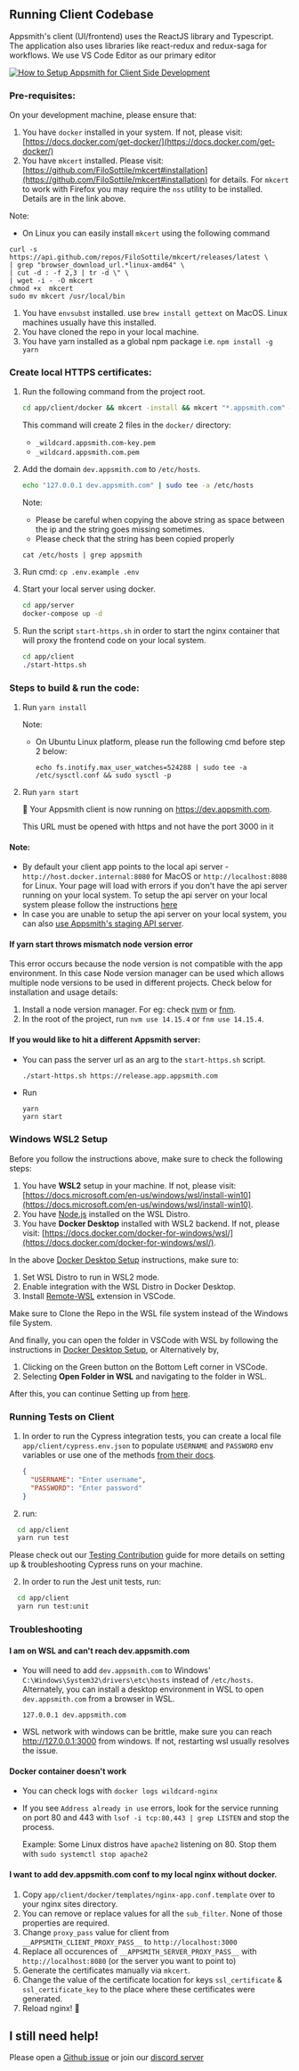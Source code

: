 ## Running Client Codebase

Appsmith's client (UI/frontend) uses the ReactJS library and Typescript. The application also uses libraries like react-redux and redux-saga for workflows. We use VS Code Editor as our primary editor


[![How to Setup Appsmith for Client Side Development](../static/images/client-yt-video-thumbnail.jpg)](https://www.youtube.com/watch?v=FwJlVWVx0X0)


### Pre-requisites:

On your development machine, please ensure that:

1. You have `docker` installed in your system. If not, please visit: [https://docs.docker.com/get-docker/](https://docs.docker.com/get-docker/)
1. You have `mkcert` installed. Please visit: [https://github.com/FiloSottile/mkcert#installation](https://github.com/FiloSottile/mkcert#installation) for details. For `mkcert` to work with Firefox you may require the `nss` utility to be installed. Details are in the link above.

  Note:
  - On Linux you can easily install `mkcert` using the following command
  ```
  curl -s https://api.github.com/repos/FiloSottile/mkcert/releases/latest \
  | grep "browser_download_url.*linux-amd64" \
  | cut -d : -f 2,3 | tr -d \" \
  | wget -i - -O mkcert
  chmod +x  mkcert
  sudo mv mkcert /usr/local/bin
  ```

1. You have `envsubst` installed. use `brew install gettext` on MacOS. Linux machines usually have this installed.
1. You have cloned the repo in your local machine.
1. You have yarn installed as a global npm package i.e. `npm install -g yarn`

### Create local HTTPS certificates:

1. Run the following command from the project root.

   ```bash
   cd app/client/docker && mkcert -install && mkcert "*.appsmith.com" && cd ../../..
   ```

   This command will create 2 files in the `docker/` directory:

   - `_wildcard.appsmith.com-key.pem`
   - `_wildcard.appsmith.com.pem`

1. Add the domain `dev.appsmith.com` to `/etc/hosts`.

   ```bash
   echo "127.0.0.1 dev.appsmith.com" | sudo tee -a /etc/hosts
   ```

   Note:

   - Please be careful when copying the above string as space between the ip and the string goes missing sometimes.
   - Please check that the string has been copied properly

   ```
   cat /etc/hosts | grep appsmith
   ```

1. Run cmd: `cp .env.example .env`
1. Start your local server using docker.

    ```bash
    cd app/server
    docker-compose up -d
    ```
1. Run the script `start-https.sh` in order to start the nginx container that will proxy the frontend code on your local system.

   ```bash
   cd app/client
   ./start-https.sh
   ```

### Steps to build & run the code:

1. Run `yarn install`

    Note:

    - On Ubuntu Linux platform, please run the following cmd before step 2 below:

        ```
        echo fs.inotify.max_user_watches=524288 | sudo tee -a /etc/sysctl.conf && sudo sysctl -p
        ```

2. Run `yarn start`

    🎉 Your Appsmith client is now running on https://dev.appsmith.com.

    This URL must be opened with https and not have the port 3000 in it

#### Note:

- By default your client app points to the local api server - `http://host.docker.internal:8080` for MacOS or `http://localhost:8080` for Linux. Your page will load with errors if you don't have the api server running on your local system. To setup the api server on your local system please follow the instructions [here](https://github.com/appsmithorg/appsmith/blob/release/contributions/ServerSetup.md)
- In case you are unable to setup the api server on your local system, you can also [use Appsmith's staging API server](#if-you-would-like-to-hit-a-different-appsmith-server).

#### If yarn start throws mismatch node version error

This error occurs because the node version is not compatible with the app environment. In this case Node version manager can be used which allows multiple
node versions to be used in different projects. Check below for installation and usage details:

1. Install a node version manager. For eg: check [nvm](https://github.com/nvm-sh/nvm) or [fnm](https://github.com/Schniz/fnm).
1. In the root of the project, run `nvm use 14.15.4` or `fnm use 14.15.4`.

#### If you would like to hit a different Appsmith server:

- You can pass the server url as an arg to the `start-https.sh` script.

    ```bash
    ./start-https.sh https://release.app.appsmith.com
    ```

- Run

    ```
    yarn
    yarn start
    ```

### Windows WSL2 Setup

Before you follow the instructions above, make sure to check the following steps:

1. You have **WSL2** setup in your machine. If not, please visit: [https://docs.microsoft.com/en-us/windows/wsl/install-win10](https://docs.microsoft.com/en-us/windows/wsl/install-win10).
2. You have [Node.js](https://www.geeksforgeeks.org/installation-of-node-js-on-linux/) installed on the WSL Distro.
3. You have **Docker Desktop** installed with WSL2 backend. If not, please visit: [https://docs.docker.com/docker-for-windows/wsl/](https://docs.docker.com/docker-for-windows/wsl/).

In the above [Docker Desktop Setup](https://docs.docker.com/docker-for-windows/wsl/) instructions, make sure to:
1. Set WSL Distro to run in WSL2 mode.
2. Enable integration with the WSL Distro in Docker Desktop.
3. Install [Remote-WSL](https://marketplace.visualstudio.com/items?itemName=ms-vscode-remote.remote-wsl) extension in VSCode.

Make sure to Clone the Repo in the WSL file system instead of the Windows file System.

And finally, you can open the folder in VSCode with WSL by following the instructions in [Docker Desktop Setup](https://docs.docker.com/docker-for-windows/wsl/),
or Alternatively by,
1. Clicking on the Green button on the Bottom Left corner in VSCode.
2. Selecting **Open Folder in WSL** and navigating to the folder in WSL.

After this, you can continue Setting up from [here](#pre-requisites).

### Running Tests on Client

1. In order to run the Cypress integration tests, you can create a local file `app/client/cypress.env.json` to populate `USERNAME` and `PASSWORD` env variables or use one of the methods [from their docs](https://docs.cypress.io/guides/guides/environment-variables.html#Setting).

   ```json
   {
     "USERNAME": "Enter username",
     "PASSWORD": "Enter password"
   }
   ```

1. run:
```bash
  cd app/client
  yarn run test
```

Please check out our [Testing Contribution](docs/TestAutomation.md) guide for more details on setting up & troubleshooting Cypress runs on your machine.


2. In order to run the Jest unit tests, run:
```bash
  cd app/client
  yarn run test:unit
```

### Troubleshooting

#### I am on WSL and can't reach dev.appsmith.com

- You will need to add `dev.appsmith.com` to Windows' `C:\Windows\System32\drivers\etc\hosts` instead of `/etc/hosts`. Alternately, you can install a desktop environment in WSL to open `dev.appsmith.com` from a browser in WSL.

  ```
  127.0.0.1 dev.appsmith.com
  ```

- WSL network with windows can be brittle, make sure you can reach http://127.0.0.1:3000 from windows. If not, restarting wsl usually resolves the issue.

#### Docker container doesn't work

- You can check logs with `docker logs wildcard-nginx`
- If you see `Address already in use` errors, look for the service running on port 80 and 443 with `lsof -i tcp:80,443 | grep LISTEN` and stop the process.

  Example: Some Linux distros have `apache2` listening on 80. Stop them with `sudo systemctl stop apache2`

#### I want to add dev.appsmith.com conf to my local nginx without docker.

1. Copy `app/client/docker/templates/nginx-app.conf.template` over to your nginx sites directory.
1. You can remove or replace values for all the `sub_filter`. None of those properties are required.
1. Change `proxy_pass` value for client from `__APPSMITH_CLIENT_PROXY_PASS__` to `http://localhost:3000`
1. Replace all occurences of `__APPSMITH_SERVER_PROXY_PASS__` with `http://localhost:8080` (or the server you want to point to)
1. Generate the certificates manually via `mkcert`.
1. Change the value of the certificate location for keys `ssl_certificate` & `ssl_certificate_key` to the place where these certificates were generated.
1. Reload nginx! :tada:

## I still need help!

Please open a [Github issue](https://github.com/appsmithorg/appsmith/issues/new/choose) or join our [discord server](https://discord.com/invite/rBTTVJp)
